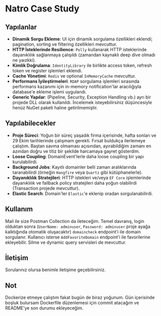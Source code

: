 # Natro Case Study

## Yapılanlar
- **Dinamik Sorgu Ekleme**: UI için dinamik sorgulama özellikleri eklendi; pagination, sorting ve filtering özellikleri mevcuttur.
- **HTTP İsteklerinde Resilience**: `Polly` kullanarak HTTP isteklerinde dayanıklılık sağlanmaya çalışıldı (zamandan kaynaklı deep dive olmadı ne yaızkki).
- **Kimlik Doğrulama**: `IdentityLibrary` ile birlikte access token, refresh token ve register işlemleri eklendi.
- **Cache Yönetimi**: `Redis` ve optional `InMemoryCache` mevcuttur.
- **Performans İyileştirmeleri**: `RDAP` sorgulama işlemleri sırasında performans kazanımı için in-memory notification'lar aracılığıyla database'e ekleme işlemi uygulandı.
- **Generic Yapılar**: (Pipeline, Security, Exception Handling vb.) ayrı bir projede DLL olarak kullanıldı. İncelemek isteyebilirsiniz düşüncesiyle henüz NuGet paketi haline getirilmemiştir.

## Yapılabilecekler
- **Proje Süreci**: Yoğun bir süreç yaşadık firma içerisinde, hafta sonları ve 29 Ekim tarihlerinde çalışmam gerekti. Fırsat buldukça ilerlemeye çalıştım. Baştan savma olmaması açısından, ayırabildiğim zamanı en azından doğru ve titiz bir şekilde harcamaya gayret gösterdim.
- **Loose Coupling**: DomainEvent'lerle daha loose coupling bir yapı kurulabilirdi.
- **Background Jobs**: Kayıtlı domainler belli zaman aralıklarında taranabilirdi (örneğin `Hangfire` veya `Quartz` gibi kütüphanelerle).
- **Dayanıklılık Stratejileri**: HTTP istekleri ve/veya `EF Core` işlemlerinde dayanıklılık ve fallback policy stratejileri daha yoğun olabilirdi (Transaction projede mevcuttur).
- **Elastic Search**: Domain'ler `Elastic`'e eklenip oradan sorgulanabilirdi.

## Kullanım
Mail ile size Postman Collection da ileteceğim. Temel davranış, login olduktan sonra (`UserName: adminuser`, `Password: adminuser` proje ayağa kalktığında otomatik oluşacaktır) `domaincheck` endpoint'i ile  domain sorgulanır. Kullanıcı isterse `AddFavoriteDomain` endpoint'i ile favorilerine ekleyebilir. Silme ve dynamic query servisleri de mevcuttur.

## İletişim
Sorularınız olursa benimle iletişime geçebilirsiniz.

## Not
Dockerize etmeye çalıştım fakat bugün de biraz yoğunum. Gün içerisinde boşluk bulursam Dockerfile düzenlemesi için commit atacağım ve README'ye son durumu ekleyeceğim.
